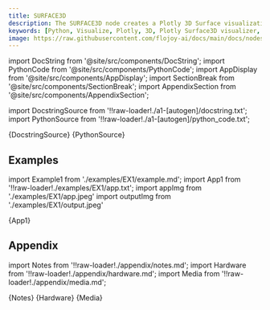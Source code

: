```yaml
---
title: SURFACE3D
description: The SURFACE3D node creates a Plotly 3D Surface visualization for a given input DataContainer.
keywords: [Python, Visualize, Plotly, 3D, Plotly Surface3D visualizer, Python 3D surface plot tool, Three-dimensional data visualization, Surface3D plot examples, Flojoy Plotly nodes, Interactive 3D surface charts, Python data visualization, 3D surface plot creation, Visualizing data with Plotly, Three-dimensional data analysis]
image: https://raw.githubusercontent.com/flojoy-ai/docs/main/docs/nodes/VISUALIZERS/PLOTLY/SURFACE3D/examples/EX1/output.jpeg
---
```


[//]: # (Custom component imports)

import DocString from '@site/src/components/DocString';
import PythonCode from '@site/src/components/PythonCode';
import AppDisplay from '@site/src/components/AppDisplay';
import SectionBreak from '@site/src/components/SectionBreak';
import AppendixSection from '@site/src/components/AppendixSection';

[//]: # (Docstring)

import DocstringSource from '!!raw-loader!./a1-[autogen]/docstring.txt';
import PythonSource from '!!raw-loader!./a1-[autogen]/python_code.txt';

<DocString>{DocstringSource}</DocString>
<PythonCode GLink='VISUALIZERS/PLOTLY/SURFACE3D/SURFACE3D.py'>{PythonSource}</PythonCode>

<SectionBreak />

[//]: # (Examples)

## Examples

import Example1 from './examples/EX1/example.md';
import App1 from '!!raw-loader!./examples/EX1/app.txt';
import appImg from './examples/EX1/app.jpeg'
import outputImg from './examples/EX1/output.jpeg'

<AppDisplay 
    nodeLabel='SURFACE3D'
    appImg={appImg}
    outputImg={outputImg}
    >
    {App1}
</AppDisplay>

<Example1 />

<SectionBreak />

[//]: # (Appendix)

## Appendix

import Notes from '!!raw-loader!./appendix/notes.md';
import Hardware from '!!raw-loader!./appendix/hardware.md';
import Media from '!!raw-loader!./appendix/media.md';

<AppendixSection index={0} folderPath='nodes/VISUALIZERS/PLOTLY/SURFACE3D/appendix/'>{Notes}</AppendixSection>
<AppendixSection index={1} folderPath='nodes/VISUALIZERS/PLOTLY/SURFACE3D/appendix/'>{Hardware}</AppendixSection>
<AppendixSection index={2} folderPath='nodes/VISUALIZERS/PLOTLY/SURFACE3D/appendix/'>{Media}</AppendixSection>